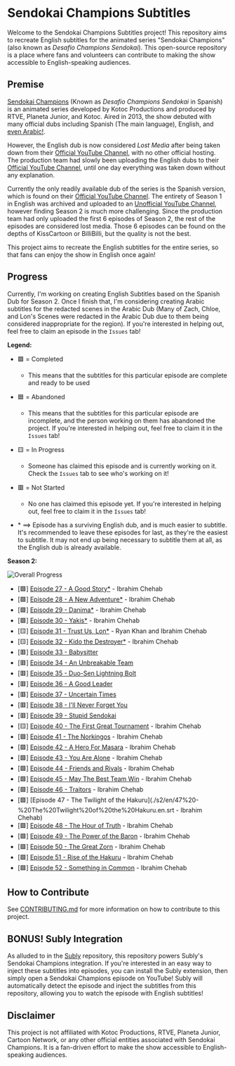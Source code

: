 # Sendokai Champions Subtitles

Welcome to the Sendokai Champions Subtitles project! This repository aims to recreate English subtitles for the animated series "Sendokai Champions" (also known as *Desafio Champions Sendokai*). This open-source repository is a place where fans and volunteers can contribute to making the show accessible to English-speaking audiences.

## Premise

[Sendokai Champions](http://www.sendokaichampions.com/) (Known as *Desafio Champions Sendokai* in Spanish) is an animated series developed by Kotoc Productions and produced by RTVE, Planeta Junior, and Kotoc. Aired in 2013, the show debuted with many official dubs including Spanish (The main language), English, and [even Arabic!](https://www.arabic-toons.com/m7arbi-sendokai-1434722187-11103.html#sets).

However, the English dub is now considered *Lost Media* after being taken down from their [Official YouTube Channel](https://www.youtube.com/@SendokaiChampionsEnglish), with no other official hosting. The production team had slowly been uploading the English dubs to their [Official YouTube Channel](https://www.youtube.com/@SendokaiChampionsEnglish), until one day everything was taken down without any explanation.

Currently the only readily available dub of the series is the Spanish version, which is found on their [Official YouTube Channel](https://www.youtube.com/@SendokaiChampions). The entirety of Season 1 in English was archived and uploaded to an [Unofficial YouTube Channel](https://www.youtube.com/@sendokaichampions7678), however finding Season 2 is much more challenging. Since the production team had only uploaded the first 6 episodes of Season 2, the rest of the episodes are considered lost media. Those 6 episodes can be found on the depths of KissCartoon or BilliBilli, but the quality is not the best.

This project aims to recreate the English subtitles for the entire series, so that fans can enjoy the show in English once again!

## Progress

Currently, I'm working on creating English Subtitles based on the Spanish Dub for Season 2. Once I finish that, I'm considering creating Arabic subtitles for the redacted scenes in the Arabic Dub (Many of Zach, Chloe, and Lon's Scenes were redacted in the Arabic Dub due to them being considered inappropriate for the region). If you're interested in helping out, feel free to claim an episode in the `Issues` tab!

**Legend:**

- 🟩 = Completed
  - This means that the subtitles for this particular episode are complete and ready to be used
- 🟦 = Abandoned
  - This means that the subtitles for this particular episode are incomplete, and the person working on them has abandoned the project. If you're interested in helping out, feel free to claim it in the `Issues` tab!
- 🟨 = In Progress
  - Someone has claimed this episode and is currently working on it. Check the `Issues` tab to see who's working on it!
- 🟥 = Not Started
  - No one has claimed this episode yet. If you're interested in helping out, feel free to claim it in the `Issues` tab!

- \* $\implies$ Episode has a surviving English dub, and is much easier to subtitle. It's recommended to leave these episodes for last, as they're the easiest to subtitle. It may not end up being necessary to subtitle them at all, as the English dub is already available.

**Season 2:**

![Overall Progress](https://img.shields.io/badge/Progress-65%25-blue?style=flat&logo=appveyor&logoColor=white&color=blue)

- [🟩] [Episode 27 - A Good Story*](./s2/en/27%20-%20A%20Good%20Story.en.srt) - Ibrahim Chehab
- [🟩] [Episode 28 - A New Adventure*](./s2/en/28%20-%20A%20New%20Adventure.en.srt) - Ibrahim Chehab
- [🟩] [Episode 29 - Danima*](./s2/en/29%20-%20Danima.en.srt) - Ibrahim Chehab
- [🟩] [Episode 30 - Yakis*](./s2/en/30%20-%20Yakis.en.srt) - Ibrahim Chehab 
- [🟨] [Episode 31 - Trust Us, Lon*](./s2/en/31%20-%20Trust%20Us,%20Lon.en.srt) - Ryan Khan and Ibrahim Chehab
- [🟨] [Episode 32 - Kido the Destroyer*](./s2/en/32%20-%20Kido%20the%20Destroyer.en.srt) - Ibrahim Chehab 
- [🟥] [Episode 33 - Babysitter](./s2/en/33%20-%20Babysitter.en.srt)
- [🟥] [Episode 34 - An Unbreakable Team](./s2/en/34%20-%20An%20Unbreakable%20Team.en.srt)
- [🟥] [Episode 35 - Duo-Sen Lightning Bolt](./s2/en/35%20-%20Duo-Sen%20Lightning%20Bolt.en.srt)
- [🟥] [Episode 36 - A Good Leader](./s2/en/36%20-%20A%20Good%20Leader.en.srt)
- [🟥] [Episode 37 - Uncertain Times](./s2/en/37%20-%20Uncertain%20Times.en.srt)
- [🟥] [Episode 38 - I'll Never Forget You](./s2/en/38%20-%20I'll%20Never%20Forget%20You.en.srt)
- [🟥] [Episode 39 - Stupid Sendokai](./s2/en/39%20-%20Stupid%20Sendokai.en.srt)
- [🟨] [Episode 40 - The First Great Tournament](./s2/en/40%20-%20The%20First%20Great%20Tournament.en.srt)  - Ibrahim Chehab
- [🟩] [Episode 41 - The Norkingos](./s2/en/41%20-%20The%20Norkingos.en.srt) - Ibrahim Chehab
- [🟩] [Episode 42 - A Hero For Masara](./s2/en/42%20-%20A%20Hero%20For%20Masara.en.srt) - Ibrahim Chehab
- [🟩] [Episode 43 - You Are Alone](./s2/en/43%20-%20You%20Are%20Alone.en.srt) - Ibrahim Chehab
- [🟩] [Episode 44 - Friends and Rivals](./s2/en/44%20-%20Friends%20and%20Rivals.en.srt) - Ibrahim Chehab
- [🟩] [Episode 45 - May The Best Team Win](./s2/en/45%20-%20May%20The%20Best%20Team%20Win.en.srt) - Ibrahim Chehab
- [🟩] [Episode 46 - Traitors](./s2/en/46%20-%20Traitors.en.srt) - Ibrahim Chehab
- [🟩] [Episode 47 - The Twilight of the Hakuru](./s2/en/47%20-%20The%20Twilight%20of%20the%20Hakuru.en.srt - Ibrahim Chehab)
- [🟩] [Episode 48 - The Hour of Truth](./s2/en/48%20-%20The%20Hour%20of%20Truth.en.srt) - Ibrahim Chehab
- [🟩] [Episode 49 - The Power of the Baron](./s2/en/49%20-%20The%20Power%20of%20the%20Baron.en.srt) - Ibrahim Chehab
- [🟩] [Episode 50 - The Great Zorn](./s2/en/50%20-%20The%20Great%20Zorn.en.srt) - Ibrahim Chehab
- [🟩] [Episode 51 - Rise of the Hakuru](./s2/en/51%20-%20Rise%20of%20the%20Hakuru.en.srt) - Ibrahim Chehab
- [🟩] [Episode 52 - Something in Common](./s2/en/52%20-%20Something%20in%20Common.en.srt) - Ibrahim Chehab

## How to Contribute

See [CONTRIBUTING.md](CONTRIBUTING.md) for more information on how to contribute to this project.

## BONUS! Subly Integration

As alluded to in the [Subly](https://github.com/IbraTech04/subly) repository, this repository powers Subly's Sendokai Champions integration. If you're interested in an easy way to inject these subtitles into episodes, you can install the Subly extension, then simply open a Sendokai Champions episode on YouTube! Subly will automatically detect the episode and inject the subtitles from this repository, allowing you to watch the episode with English subtitles!

## Disclaimer

This project is not affiliated with Kotoc Productions, RTVE, Planeta Junior, Cartoon Network, or any other official entities associated with Sendokai Champions. It is a fan-driven effort to make the show accessible to English-speaking audiences.
